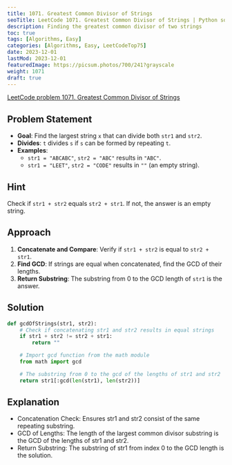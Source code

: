 ```yaml
---
title: 1071. Greatest Common Divisor of Strings
seoTitle: LeetCode 1071. Greatest Common Divisor of Strings | Python solution and explanation
description: Finding the greatest common divisor of two strings
toc: true
tags: [Algorithms, Easy]
categories: [Algorithms, Easy, LeetCodeTop75]
date: 2023-12-01
lastMod: 2023-12-01
featuredImage: https://picsum.photos/700/241?grayscale
weight: 1071
draft: true
---
```


[LeetCode problem 1071. Greatest Common Divisor of Strings](https://leetcode.com/problems/greatest-common-divisor-of-strings/)

## Problem Statement

- **Goal**: Find the largest string `x` that can divide both `str1` and `str2`.
- **Divides**: `t` divides `s` if `s` can be formed by repeating `t`.
- **Examples**:
  - `str1 = "ABCABC"`, `str2 = "ABC"` results in `"ABC"`.
  - `str1 = "LEET"`, `str2 = "CODE"` results in `""` (an empty string).

## Hint

Check if `str1 + str2` equals `str2 + str1`. If not, the answer is an empty string.

## Approach

1. **Concatenate and Compare**: Verify if `str1 + str2` is equal to `str2 + str1`.
2. **Find GCD**: If strings are equal when concatenated, find the GCD of their lengths.
3. **Return Substring**: The substring from 0 to the GCD length of `str1` is the answer.

## Solution

```python
def gcdOfStrings(str1, str2):
    # Check if concatenating str1 and str2 results in equal strings
    if str1 + str2 != str2 + str1:
        return ""

    # Import gcd function from the math module
    from math import gcd

    # The substring from 0 to the gcd of the lengths of str1 and str2
    return str1[:gcd(len(str1), len(str2))]
```

## Explanation

- Concatenation Check: Ensures str1 and str2 consist of the same repeating substring.
- GCD of Lengths: The length of the largest common divisor substring is the GCD of the lengths of str1 and str2.
- Return Substring: The substring of str1 from index 0 to the GCD length is the solution.
